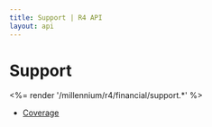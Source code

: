```yaml
---
title: Support | R4 API
layout: api
---
```


# Support

<%= render '/millennium/r4/financial/support.*' %>

* [Coverage](/millennium/r4/financial/support/coverage)